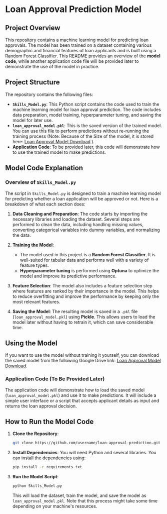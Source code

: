 # Loan Approval Prediction Model

## Project Overview
This repository contains a machine learning model for predicting loan approvals. The model has been trained on a dataset containing various demographic and financial features of loan applicants and is built using a Random Forest Classifier. This README provides an overview of the **model code**, while another application code file will be provided later to demonstrate the use of the model in practice.

## Project Structure
The repository contains the following files:
- **`Skills_Model.py`**: This Python script contains the code used to train the machine learning model for loan approval prediction. The code includes data preparation, model training, hyperparameter tuning, and saving the model for later use.
- **`loan_approval_model.pkl`**: This is the saved version of the trained model. You can use this file to perform predictions without re-running the training process (Note: Because of the Size of the model, it is stored here: [Loan Approval Model Download](https://drive.google.com/drive/folders/153e2WTSyO3oGWIFiPiRa0JXU1-5CJiU4?usp=drive_link) ).
- **Application Code**: To be provided later, this code will demonstrate how to use the trained model to make predictions.

## Model Code Explanation
### Overview of `Skills_Model.py`
The script in `Skills_Model.py` is designed to train a machine learning model for predicting whether a loan application will be approved or not. Here is a breakdown of what each section does:

1. **Data Cleaning and Preparation**: The code starts by importing the necessary libraries and loading the dataset. Several steps are performed to clean the data, including handling missing values, converting categorical variables into dummy variables, and normalizing the data.

2. **Training the Model**:
   - The model used in this project is a **Random Forest Classifier**. It is well-suited for tabular data and performs well with a variety of feature types.
   - **Hyperparameter tuning** is performed using **Optuna** to optimize the model and improve its predictive performance.

3. **Feature Selection**: The model also includes a feature selection step where features are ranked by their importance in the model. This helps to reduce overfitting and improve the performance by keeping only the most relevant features.

4. **Saving the Model**: The resulting model is saved in a `.pkl` file (`loan_approval_model.pkl`) using **Pickle**. This allows users to load the model later without having to retrain it, which can save considerable time.

## Using the Model
If you want to use the model without training it yourself, you can download the saved model from the following Google Drive link: [Loan Approval Model Download](https://drive.google.com/drive/folders/153e2WTSyO3oGWIFiPiRa0JXU1-5CJiU4?usp=drive_link).

### Application Code (To Be Provided Later)
The application code will demonstrate how to load the saved model (`loan_approval_model.pkl`) and use it to make predictions. It will include a simple user interface or a script that accepts applicant details as input and returns the loan approval decision.

## How to Run the Model Code
1. **Clone the Repository**:
   ```sh
   git clone https://github.com/username/loan-approval-prediction.git
   ```
2. **Install Dependencies**:
   You will need Python and several libraries. You can install the dependencies using:
   ```sh
   pip install -r requirements.txt
   ```
3. **Run the Model Script**:
   ```sh
   python Skills_Model.py
   ```
   This will load the dataset, train the model, and save the model as `loan_approval_model.pkl`. Note that this process might take some time depending on your machine's resources.




